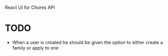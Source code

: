 React UI for Chores API

# TODO
- When a user is created he should be given the option to either create a family or apply to one


